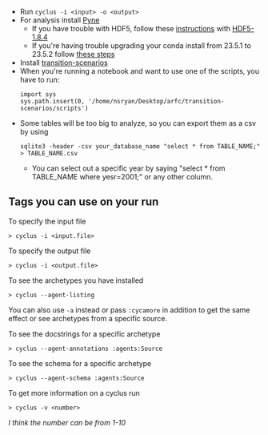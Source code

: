 * Run `cyclus -i <input> -o <output>`
* For analysis install [Pyne](https://anaconda.org/conda-forge/pyne)
   * If you have trouble with HDF5, follow these [instructions](https://askubuntu.com/questions/1340411/installing-hdf5) with [HDF5-1.8.4](https://support.hdfgroup.org/ftp/HDF5/releases/hdf5-1.8/hdf5-1.8.4/src/hdf5-1.8.4.tar.gz)
   * If you're having trouble upgrading your conda install from 23.5.1 to 23.5.2 follow [these steps](https://github.com/conda/conda/issues/9469#issuecomment-1635769137)
* Install [transition-scenarios](https://github.com/arfc/transition-scenarios)
* When you're running a notebook and want to use one of the scripts, you have to run:
  ```
  import sys
  sys.path.insert(0, '/home/nsryan/Desktop/arfc/transition-scenarios/scripts')
  ```
* Some tables will be too big to analyze, so you can export them as a csv by using
  ```
  sqlite3 -header -csv your_database_name "select * from TABLE_NAME;" > TABLE_NAME.csv
  ```
   * You can select out a specific year by saying "select * from TABLE_NAME where yesr=2001;" or any other column.

## Tags you can use on your run
To specify the input file
```
> cyclus -i <input.file>
```

To specify the output file
```
> cyclus -i <output.file>
```

To see the archetypes you have installed
```
> cyclus --agent-listing
```
You can also use `-a` instead or pass `:cycamore` in addition to get the same effect or see archetypes from a specific source.

To see the docstrings for a specific archetype
```
> cyclus --agent-annotations :agents:Source
```

To see the schema for a specific archetype
```
> cyclus --agent-schema :agents:Source
```

To get more information on a cyclus run
```
> cyclus -v <number>
```
*I think the number can be from 1-10*

